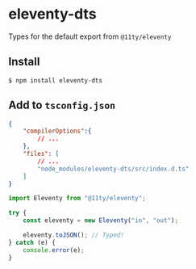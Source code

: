# eleventy-dts

Types for the default export from `@11ty/eleventy`


## Install
```shell
$ npm install eleventy-dts
```

## Add to `tsconfig.json`
```json
{
	"compilerOptions":{
		// ...
	},
	"files": [
		// ...
		"node_modules/eleventy-dts/src/index.d.ts"
	]
}

```

```js
import Eleventy from "@11ty/eleventy";

try {
	const eleventy = new Eleventy("in", "out");

	eleventy.toJSON(); // Typed!
} catch (e) {
	console.error(e);
}

```
